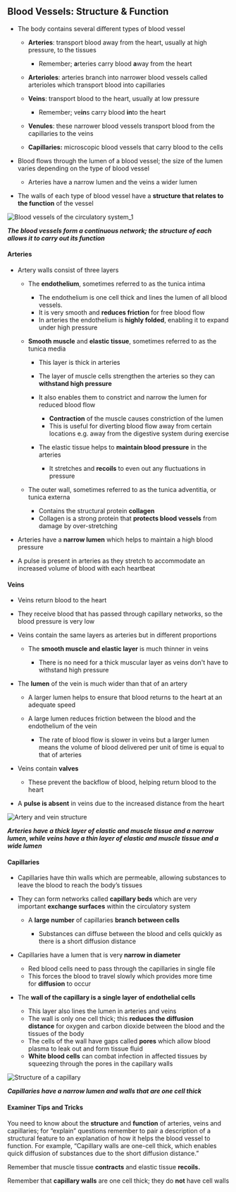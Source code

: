 Blood Vessels: Structure & Function
-----------------------------------

* The body contains several different types of blood vessel

  + <b>Arteries</b>: transport blood away from the heart, usually at high pressure, to the tissues

    - Remember; <b>a</b>rteries carry blood <b>a</b>way from the heart
  + <b>Arterioles</b>: arteries branch into narrower blood vessels called arterioles which transport blood into capillaries
  + <b>Veins</b>: transport blood to the heart, usually at low pressure

    - Remember; ve<b>in</b>s carry blood <b>in</b>to the heart
  + <b>Venules</b>: these narrower blood vessels transport blood from the capillaries to the veins
  + <b>Capillaries:</b> microscopic blood vessels that carry blood to the cells
* Blood flows through the lumen of a blood vessel; the size of the lumen varies depending on the type of blood vessel

  + Arteries have a narrow lumen and the veins a wider lumen
* The walls of each type of blood vessel have a <b>structure that relates to the function</b> of the vessel

![Blood vessels of the circulatory system_1](Blood-vessels-of-the-circulatory-system_1.png)

<i><b>The blood vessels form a continuous network; the structure of each allows it to carry out its function</b></i>

#### Arteries

* Artery walls consist of three layers

  + The <b>endothelium</b>, sometimes referred to as the tunica intima

    - The endothelium is one cell thick and lines the lumen of all blood vessels.
    - It is very smooth and <b>reduces friction</b> for free blood flow
    - In arteries the endothelium is <b>highly folded</b>, enabling it to expand under high pressure
  + <b>Smooth muscle</b> and <b>elastic tissue</b>, sometimes referred to as the tunica media

    - This layer is thick in arteries
    - The layer of muscle cells strengthen the arteries so they can <b>withstand high pressure</b>
    - It also enables them to constrict and narrow the lumen for reduced blood flow

      * <b>Contraction</b> of the muscle causes constriction of the lumen
      * This is useful for diverting blood flow away from certain locations e.g. away from the digestive system during exercise
    - The elastic tissue helps to <b>maintain blood pressure</b> in the arteries

      * It stretches and <b>recoils</b> to even out any fluctuations in pressure
  + The outer wall, sometimes referred to as the tunica adventitia, or tunica externa<b> </b>

    - Contains the structural protein <b>collagen</b>
    - Collagen is a strong protein that <b>protects blood vessels</b> from damage by over-stretching
* Arteries have a <b>narrow lumen</b> which helps to maintain a high blood pressure
* A pulse is present in arteries as they stretch to accommodate an increased volume of blood with each heartbeat

#### Veins

* Veins return blood to the heart
* They receive blood that has passed through capillary networks, so the blood pressure is very low
* Veins contain the same layers as arteries but in different proportions

  + The <b>smooth muscle and elastic layer</b> is much thinner in veins

    - There is no need for a thick muscular layer as veins don't have to withstand high pressure
* The <b>lumen</b> of the vein is much wider than that of an artery

  + A larger lumen helps to ensure that blood returns to the heart at an adequate speed
  + A large lumen reduces friction between the blood and the endothelium of the vein

    - The rate of blood flow is slower in veins but a larger lumen means the volume of blood delivered per unit of time is equal to that of arteries
* Veins contain <b>valves</b>

  + These prevent the backflow of blood, helping return blood to the heart
* A <b>pulse is absent</b> in veins due to the increased distance from the heart

![Artery and vein structure](Artery-and-vein-structure.png)

<i><b>Arteries have a thick layer of elastic and muscle tissue and a narrow lumen, while veins have a thin layer of elastic and muscle tissue and a wide lumen</b></i>

#### Capillaries

* Capillaries have thin walls which are permeable, allowing substances to leave the blood to reach the body’s tissues
* They can form networks called <b>capillary beds</b> which are very important <b>exchange surfaces</b> within the circulatory system

  + A <b>large number</b> of capillaries <b>branch between cells</b>

    - Substances can diffuse between the blood and cells quickly as there is a short diffusion distance
* Capillaries have a lumen that is very<b> narrow in diameter</b>

  + Red blood cells need to pass through the capillaries in single file
  + This forces the blood to travel slowly which provides more time for <b>diffusion</b> to occur
* The <b>wall of the capillary is a single layer of endothelial cells</b>

  + This layer also lines the lumen in arteries and veins
  + The wall is only one cell thick; this <b>reduces the diffusion distance</b> for oxygen and carbon dioxide between the blood and the tissues of the body
  + The cells of the wall have gaps called <b>pores</b> which allow blood plasma to leak out and form tissue fluid
  + <b>White blood cells</b> can combat infection in affected tissues by squeezing through the pores in the capillary walls

![Structure of a capillary](Structure-of-a-capillary.png)

<i><b>Capillaries have a narrow lumen and walls that are one cell thick</b></i>

#### Examiner Tips and Tricks

You need to know about the <b>structure</b> and <b>function</b> of arteries, veins and capillaries; for “explain” questions remember to pair a description of a structural feature to an explanation of how it helps the blood vessel to function. For example, “Capillary walls are one-cell thick, which enables quick diffusion of substances due to the short diffusion distance.”

Remember that muscle tissue <b>contracts</b> and elastic tissue <b>recoils.</b>

Remember that <b>capillary walls</b> are one cell thick; they do <b>not</b> have cell walls